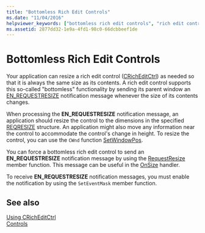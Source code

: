 ```yaml
---
title: "Bottomless Rich Edit Controls"
ms.date: "11/04/2016"
helpviewer_keywords: ["bottomless rich edit controls", "rich edit controls [MFC], bottomless", "CRichEditCtrl class [MFC], bottomless"]
ms.assetid: 2877dd32-1e9a-4fd1-98c0-66dcbbeef1de
---
```

# Bottomless Rich Edit Controls

Your application can resize a rich edit control ([CRichEditCtrl](reference/cricheditctrl-class.md)) as needed so that it is always the same size as its contents. A rich edit control supports this so-called "bottomless" functionality by sending its parent window an [EN_REQUESTRESIZE](/windows/win32/Controls/en-requestresize) notification message whenever the size of its contents changes.

When processing the **EN_REQUESTRESIZE** notification message, an application should resize the control to the dimensions in the specified [REQRESIZE](/windows/win32/api/richedit/ns-richedit-reqresize) structure. An application might also move any information near the control to accommodate the control's change in height. To resize the control, you can use the `CWnd` function [SetWindowPos](reference/cwnd-class.md#setwindowpos).

You can force a bottomless rich edit control to send an **EN_REQUESTRESIZE** notification message by using the [RequestResize](reference/cricheditctrl-class.md#requestresize) member function. This message can be useful in the [OnSize](reference/cwnd-class.md#onsize) handler.

To receive **EN_REQUESTRESIZE** notification messages, you must enable the notification by using the `SetEventMask` member function.

## See also

[Using CRichEditCtrl](using-cricheditctrl.md)<br/>
[Controls](controls-mfc.md)
